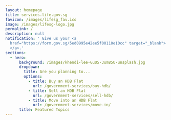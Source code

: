 ```yaml
---
layout: homepage
title: services.life.gov.sg
favicon: /images/lifesg_fav.ico
image: /images/lifesg-logo.jpg
permalink: /
description: null
notification: ' Give us your <a
  href="https://form.gov.sg/5ed0995e42ee5f00110e10cc" target="_blank"> feedback
  </a>.'
sections:
  - hero:
      background: /images/khendi-lee-GuU5-3um85U-unsplash.jpg
      dropdown:
        title: Are you planning to...
        options:
          - title: Buy an HDB Flat
            url: /government-services/buy-hdb/
          - title: Sell an HDB Flat
            url: /government-services/sell-hdb/
          - title: Move into an HDB Flat
            url: /government-services/move-in/
      title: Featured Topics
---
```

